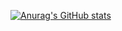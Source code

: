[![Anurag's GitHub stats](https://github-readme-stats.vercel.app/api?username=NoelNim)](https://github.com/anuraghazra/github-readme-stats)
